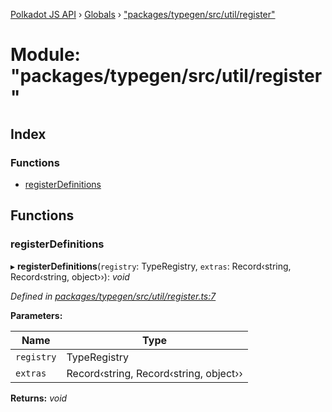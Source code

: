 [Polkadot JS API](../README.md) › [Globals](../globals.md) › ["packages/typegen/src/util/register"](_packages_typegen_src_util_register_.md)

# Module: "packages/typegen/src/util/register"

## Index

### Functions

* [registerDefinitions](_packages_typegen_src_util_register_.md#registerdefinitions)

## Functions

###  registerDefinitions

▸ **registerDefinitions**(`registry`: TypeRegistry, `extras`: Record‹string, Record‹string, object››): *void*

*Defined in [packages/typegen/src/util/register.ts:7](https://github.com/polkadot-js/api/blob/a1df86468/packages/typegen/src/util/register.ts#L7)*

**Parameters:**

Name | Type |
------ | ------ |
`registry` | TypeRegistry |
`extras` | Record‹string, Record‹string, object›› |

**Returns:** *void*
